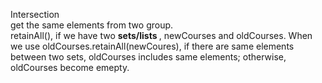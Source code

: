 Intersection      
get the same elements from two group.   
retainAll(), if we have two <b> sets/lists </b>, newCourses and oldCourses. When we use oldCourses.retainAll(newCoures), if there are same elements between two sets, oldCourses includes same elements; otherwise, oldCourses become emepty.    



